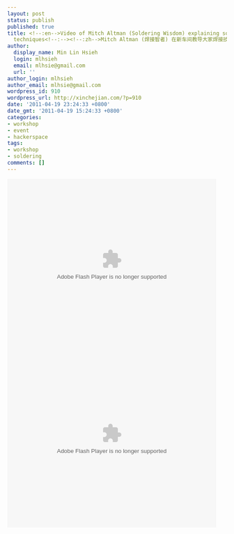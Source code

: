 ```yaml
---
layout: post
status: publish
published: true
title: <!--:en-->Video of Mitch Altman (Soldering Wisdom) explaining some basic soldering
  techniques<!--:--><!--:zh-->Mitch Altman (焊接智者) 在新车间教导大家焊接技术的视屏<!--:-->
author:
  display_name: Min Lin Hsieh
  login: mlhsieh
  email: mlhsie@gmail.com
  url: ''
author_login: mlhsieh
author_email: mlhsie@gmail.com
wordpress_id: 910
wordpress_url: http://xinchejian.com/?p=910
date: '2011-04-19 23:24:33 +0800'
date_gmt: '2011-04-19 15:24:33 +0800'
categories:
- workshop
- event
- hackerspace
tags:
- workshop
- soldering
comments: []
---
```

<p><!--:en--><embed src="http://player.youku.com/player.php/sid/XMjYwMDc0NDE2/v.swf" quality="high" width="480" height="400" align="middle" allowScriptAccess="sameDomain" type="application/x-shockwave-flash"></embed><br />
<!--:--><!--:zh--><embed src="http://player.youku.com/player.php/sid/XMjYwMDc0NDE2/v.swf" quality="high" width="480" height="400" align="middle" allowScriptAccess="sameDomain" type="application/x-shockwave-flash"></embed><br />
<!--:--></p>
